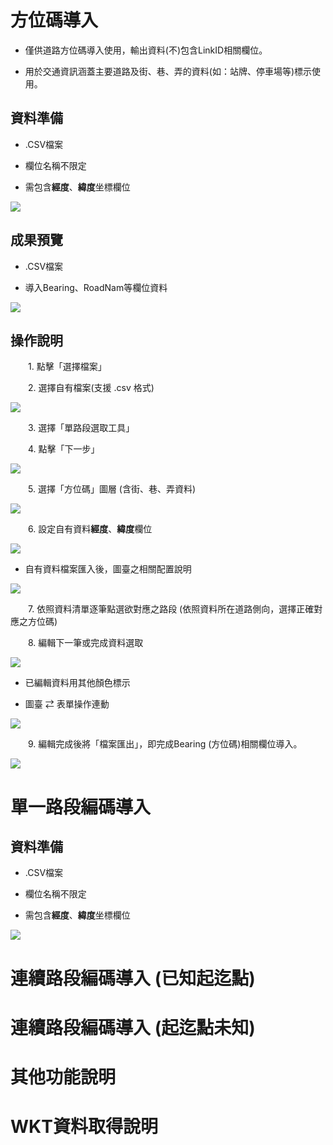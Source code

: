 # 方位碼導入

* 僅供道路方位碼導入使用，輸出資料(不)包含LinkID相關欄位。

* 用於交通資訊涵蓋主要道路及街、巷、弄的資料(如：站牌、停車場等)標示使用。

## 資料準備

* .CSV檔案

* 欄位名稱不限定

* 需包含**經度**、**緯度**坐標欄位

![](V2/001.JPG)

## 成果預覽

* .CSV檔案

* 導入Bearing、RoadNam等欄位資料

![](V2/002.JPG)

## 操作說明

&emsp;&emsp;1. 點擊「選擇檔案」

&emsp;&emsp;2. 選擇自有檔案(支援 .csv 格式)

![](V2/003.JPG)

&emsp;&emsp;3. 選擇「單路段選取工具」

&emsp;&emsp;4. 點擊「下一步」

![](V2/004.JPG)

&emsp;&emsp;5. 選擇「方位碼」圖層 (含街、巷、弄資料)

![](V2/005.JPG)

&emsp;&emsp;6. 設定自有資料**經度**、**緯度**欄位

![](V2/006.JPG)

   * 自有資料檔案匯入後，圖臺之相關配置說明

![](V2/007.JPG)

&emsp;&emsp;7. 依照資料清單逐筆點選欲對應之路段 (依照資料所在道路側向，選擇正確對應之方位碼)

&emsp;&emsp;8. 編輯下一筆或完成資料選取

![](V2/008.JPG)

   * 已編輯資料用其他顏色標示

   * 圖臺 ⇄ 表單操作連動

![](V2/009.JPG)

&emsp;&emsp;9. 編輯完成後將「檔案匯出」，即完成Bearing (方位碼)相關欄位導入。

![](V2/010.JPG)


# 單一路段編碼導入

## 資料準備

* .CSV檔案

* 欄位名稱不限定

* 需包含**經度**、**緯度**坐標欄位

![](V2/001.JPG)


# 連續路段編碼導入 (已知起迄點)

# 連續路段編碼導入 (起迄點未知)

# 其他功能說明

# WKT資料取得說明
